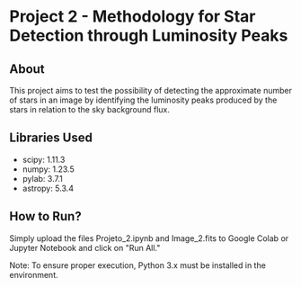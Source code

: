 # Project 2 - Methodology for Star Detection through Luminosity Peaks

## About

This project aims to test the possibility of detecting the approximate number of stars in an image by identifying the luminosity peaks produced by the stars in relation to the sky background flux.

## Libraries Used

- scipy: 1.11.3
- numpy: 1.23.5
- pylab: 3.7.1
- astropy: 5.3.4

## How to Run?

Simply upload the files Projeto_2.ipynb and Image_2.fits to Google Colab or Jupyter Notebook and click on "Run All."

Note: To ensure proper execution, Python 3.x must be installed in the environment.
